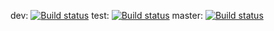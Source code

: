 dev: [![Build status](https://build.appcenter.ms/v0.1/apps/deef7d9f-64bf-4e11-9ae0-afb47310c898/branches/dev/badge)](https://appcenter.ms)
test: [![Build status](https://build.appcenter.ms/v0.1/apps/deef7d9f-64bf-4e11-9ae0-afb47310c898/branches/test/badge)](https://appcenter.ms)
master: [![Build status](https://build.appcenter.ms/v0.1/apps/deef7d9f-64bf-4e11-9ae0-afb47310c898/branches/master/badge)](https://appcenter.ms)
